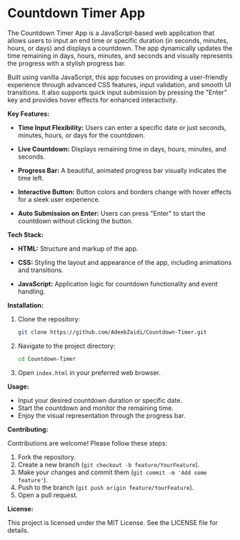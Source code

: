 # Countdown Timer App

The Countdown Timer App is a JavaScript-based web application that allows users to input an end time or specific duration (in seconds, minutes, hours, or days) and displays a countdown. The app dynamically updates the time remaining in days, hours, minutes, and seconds and visually represents the progress with a stylish progress bar.

Built using vanilla JavaScript, this app focuses on providing a user-friendly experience through advanced CSS features, input validation, and smooth UI transitions. It also supports quick input submission by pressing the "Enter" key and provides hover effects for enhanced interactivity.

**Key Features:**

- **Time Input Flexibility:** Users can enter a specific date or just seconds, minutes, hours, or days for the countdown.

- **Live Countdown:** Displays remaining time in days, hours, minutes, and seconds.

- **Progress Bar:** A beautiful, animated progress bar visually indicates the time left.

- **Interactive Button:** Button colors and borders change with hover effects for a sleek user experience.

- **Auto Submission on Enter:** Users can press "Enter" to start the countdown without clicking the button.

**Tech Stack:**

- **HTML:** Structure and markup of the app.

- **CSS:** Styling the layout and appearance of the app, including animations and transitions.

- **JavaScript:** Application logic for countdown functionality and event handling.

**Installation:**

1. Clone the repository:

   ```bash
   git clone https://github.com/AdeebZaidi/Countdown-Timer.git
   ```

2. Navigate to the project directory:

   ```bash
   cd Countdown-Timer
   ```

3. Open `index.html` in your preferred web browser.

**Usage:**

- Input your desired countdown duration or specific date.
- Start the countdown and monitor the remaining time.
- Enjoy the visual representation through the progress bar.

**Contributing:**

Contributions are welcome! Please follow these steps:

1. Fork the repository.
2. Create a new branch (`git checkout -b feature/YourFeature`).
3. Make your changes and commit them (`git commit -m 'Add some feature'`).
4. Push to the branch (`git push origin feature/YourFeature`).
5. Open a pull request.

**License:**

This project is licensed under the MIT License. See the LICENSE file for details.
